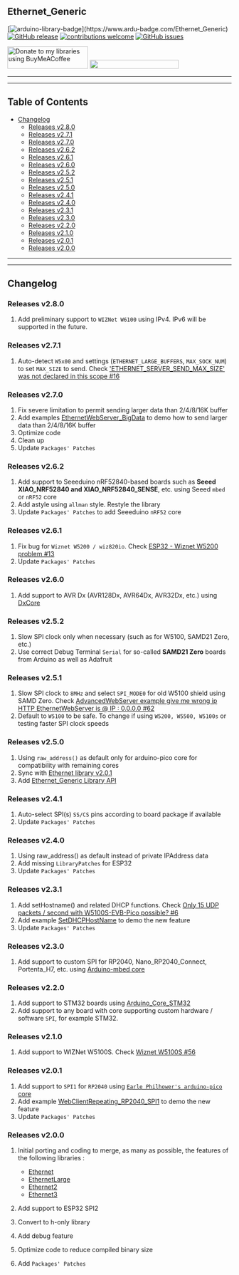 ## Ethernet_Generic

[![arduino-library-badge](https://www.ardu-badge.com/badge/Ethernet_Generic.svg?)](https://www.ardu-badge.com/Ethernet_Generic)
[![GitHub release](https://img.shields.io/github/release/khoih-prog/Ethernet_Generic.svg)](https://github.com/khoih-prog/Ethernet_Generic/releases)
[![contributions welcome](https://img.shields.io/badge/contributions-welcome-brightgreen.svg?style=flat)](#Contributing)
[![GitHub issues](https://img.shields.io/github/issues/khoih-prog/Ethernet_Generic.svg)](http://github.com/khoih-prog/Ethernet_Generic/issues)

<a href="https://www.buymeacoffee.com/khoihprog6" title="Donate to my libraries using BuyMeACoffee"><img src="https://cdn.buymeacoffee.com/buttons/v2/default-yellow.png" alt="Donate to my libraries using BuyMeACoffee" style="height: 50px !important;width: 181px !important;" ></a>
<a href="https://www.buymeacoffee.com/khoihprog6" title="Donate to my libraries using BuyMeACoffee"><img src="https://img.shields.io/badge/buy%20me%20a%20coffee-donate-orange.svg?logo=buy-me-a-coffee&logoColor=FFDD00" style="height: 20px !important;width: 200px !important;" ></a>


---
---

## Table of Contents


* [Changelog](#changelog)
	* [Releases v2.8.0](#releases-v280)
	* [Releases v2.7.1](#releases-v271)
	* [Releases v2.7.0](#releases-v270)
	* [Releases v2.6.2](#releases-v262)
	* [Releases v2.6.1](#releases-v261)
	* [Releases v2.6.0](#releases-v260)
	* [Releases v2.5.2](#releases-v252)
	* [Releases v2.5.1](#releases-v251)
	* [Releases v2.5.0](#releases-v250)
	* [Releases v2.4.1](#releases-v241)
	* [Releases v2.4.0](#releases-v240)
	* [Releases v2.3.1](#releases-v231)
	* [Releases v2.3.0](#releases-v230)
	* [Releases v2.2.0](#releases-v220)
	* [Releases v2.1.0](#releases-v210)
	* [Releases v2.0.1](#releases-v201)
	* [Releases v2.0.0](#releases-v200)

---
---

## Changelog

### Releases v2.8.0

1. Add preliminary support to `WIZNet W6100` using IPv4. IPv6 will be supported in the future.

### Releases v2.7.1

1. Auto-detect `W5x00` and settings (`ETHERNET_LARGE_BUFFERS`, `MAX_SOCK_NUM`) to set `MAX_SIZE` to send. Check ['ETHERNET_SERVER_SEND_MAX_SIZE' was not declared in this scope #16](https://github.com/khoih-prog/Ethernet_Generic/issues/16)


### Releases v2.7.0

1. Fix severe limitation to permit sending larger data than 2/4/8/16K buffer
2. Add examples [EthernetWebServer_BigData](https://github.com/khoih-prog/Ethernet_Generic/tree/main/examples/EthernetWebServer_BigData) to demo how to send larger data than 2/4/8/16K buffer
3. Optimize code
4. Clean up
5. Update `Packages' Patches`

### Releases v2.6.2

1. Add support to Seeeduino nRF52840-based boards such as **Seeed XIAO_NRF52840 and XIAO_NRF52840_SENSE**, etc. using Seeed `mbed` or `nRF52` core
2. Add astyle using `allman` style. Restyle the library
3. Update `Packages' Patches` to add Seeeduino `nRF52` core

### Releases v2.6.1

1. Fix bug for `Wiznet W5200 / wiz820io`. Check [ESP32 - Wiznet W5200 problem #13](https://github.com/khoih-prog/Ethernet_Generic/discussions/13)
2. Update `Packages' Patches`

### Releases v2.6.0

1. Add support to AVR Dx (AVR128Dx, AVR64Dx, AVR32Dx, etc.) using [DxCore](https://github.com/SpenceKonde/DxCore)


### Releases v2.5.2

1. Slow SPI clock only when necessary (such as for W5100, SAMD21 Zero, etc.)
2. Use correct Debug Terminal `Serial` for so-called **SAMD21 Zero** boards from Arduino as well as Adafruit


### Releases v2.5.1

1. Slow SPI clock to `8MHz` and select `SPI_MODE0` for old W5100 shield using SAMD Zero. Check [AdvancedWebServer example give me wrong ip HTTP EthernetWebServer is @ IP : 0.0.0.0 #62](https://github.com/khoih-prog/EthernetWebServer/issues/62)
2. Default to `W5100` to be safe. To change if using `W5200, W5500, W5100s` or testing faster SPI clock speeds


### Releases v2.5.0

1. Using `raw_address()` as default only for arduino-pico core for compatibility with remaining cores
2. Sync with [Ethernet library v2.0.1](https://github.com/arduino-libraries/Ethernet/releases/tag/2.0.1)
3. Add [Ethernet_Generic Library API](https://github.com/khoih-prog/Ethernet_Generic/blob/main/docs/api.md)


### Releases v2.4.1

1. Auto-select SPI(s) `SS/CS` pins according to board package if available
2. Update `Packages' Patches`

### Releases v2.4.0

1. Using raw_address() as default instead of private IPAddress data
2. Add missing `LibraryPatches` for ESP32
3. Update `Packages' Patches`

### Releases v2.3.1

1. Add setHostname() and related DHCP functions. Check [Only 15 UDP packets / second with W5100S-EVB-Pico possible? #6](https://github.com/khoih-prog/Ethernet_Generic/discussions/6#discussioncomment-2793483)
2. Add example [SetDHCPHostName](examples/SetDHCPHostName) to demo the new feature
3. Update `Packages' Patches`

### Releases v2.3.0

1. Add support to custom SPI for RP2040, Nano_RP2040_Connect, Portenta_H7, etc. using [Arduino-mbed core](https://github.com/arduino/ArduinoCore-mbed)


### Releases v2.2.0

1. Add support to STM32 boards using [Arduino_Core_STM32](https://github.com/stm32duino/Arduino_Core_STM32)
2. Add support to any board with core supporting custom hardware / software `SPI`, for example STM32.


### Releases v2.1.0

1. Add support to WIZNet W5100S. Check [Wiznet W5100S #56](https://github.com/khoih-prog/EthernetWebServer/discussions/56)


### Releases v2.0.1

1. Add support to `SPI1` for `RP2040` using [`Earle Philhower's arduino-pico` core](https://github.com/earlephilhower/arduino-pico)
2. Add example [WebClientRepeating_RP2040_SPI1](examples/WebClientRepeating_RP2040_SPI1) to demo the new feature
3. Update `Packages' Patches`

### Releases v2.0.0

1. Initial porting and coding to merge, as many as possible, the features of the following libraries :

	- [Ethernet](https://github.com/arduino-libraries/Ethernet)
	- [EthernetLarge](https://github.com/OPEnSLab-OSU/EthernetLarge)
	- [Ethernet2](https://github.com/adafruit/Ethernet2)
	- [Ethernet3](https://github.com/sstaub/Ethernet3)
	
2. Add support to ESP32 SPI2
3. Convert to h-only library
4. Add debug feature
5. Optimize code to reduce compiled binary size
6. Add `Packages' Patches`



